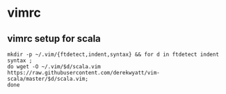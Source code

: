 # vimrc

## vimrc setup for scala
```
mkdir -p ~/.vim/{ftdetect,indent,syntax} && for d in ftdetect indent syntax ;
do wget -O ~/.vim/$d/scala.vim https://raw.githubusercontent.com/derekwyatt/vim-scala/master/$d/scala.vim;
done
```
